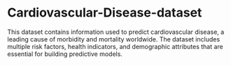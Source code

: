 # Cardiovascular-Disease-dataset
This dataset contains information used to predict cardiovascular disease, a leading cause of morbidity and mortality worldwide. The dataset includes multiple risk factors, health indicators, and demographic attributes that are essential for building predictive models.
